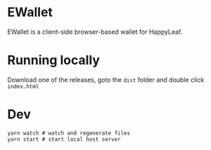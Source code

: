 # EWallet

EWallet is a client-side browser-based wallet for HappyLeaf.

# Running locally
Download one of the releases, goto the `dist` folder and double click `index.html`

# Dev
```shell
yarn watch # watch and regenerate files
yarn start # start local host server
```
